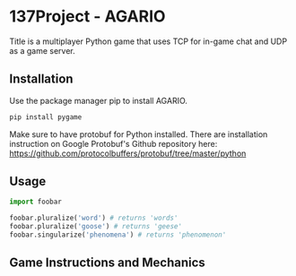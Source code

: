 # 137Project - AGARIO

Title is a multiplayer Python game that uses TCP for in-game chat and UDP as a game server.

## Installation
Use the package manager pip to install AGARIO.
```bash
pip install pygame
```
Make sure to have protobuf for Python installed. There are installation instruction on Google Protobuf's Github repository here: https://github.com/protocolbuffers/protobuf/tree/master/python

## Usage

```python
import foobar

foobar.pluralize('word') # returns 'words'
foobar.pluralize('goose') # returns 'geese'
foobar.singularize('phenomena') # returns 'phenomenon'
```

## Game Instructions and Mechanics
